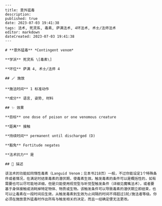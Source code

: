 
    ---
    title: 意外猛毒
    description: 
    published: true
    date: 2023-07-03 19:41:38
    tags: 法术, 死灵系, 毒素, 萨满法术, 4环法术, 术士/法师法术
    editor: markdown
    dateCreated: 2023-07-03 19:41:38
    ---

    # **意外猛毒** *Contingent venom*

    **学派** 死灵系 \[毒素\] 

    **环位** 萨满 4, 术士/法师 4

    ## 🪄 施放

    **施法时间** 1 标准动作

    **成分** 语言, 姿势, 材料

    ## ✨ 效果 

    **目标** one dose of poison or one venomous creature 

    **距离** 接触  

    **持续时间** permanent until discharged (D) 

    **豁免** Fortitude negates

    **法术抗力** 是

    ## 📖 描述

    该法术的功能如同惰性毒素（Languid Venom；见本书218页）一般，不过你能设定1个特殊条件或者情况，在满足时结束毒素的潜伏期，使毒素生效。触发毒素的条件可以是概括性的，如有需要也可以尽可能地详细，但是只能使用视觉型与听觉型触发条件（详细见魔嘴法术），或者要基于身体接触或消耗掉特定物体、物质或生物。该触发条件可以导致毒素的潜伏期立即结束，也可以让毒素在一段时间后生效，从触发毒素到生效为止间隔的时间不得超过1轮/施法者等级。你必须在施放意外猛毒时作出所有与触发相关的决定，而且一经确定便无法更改。
    